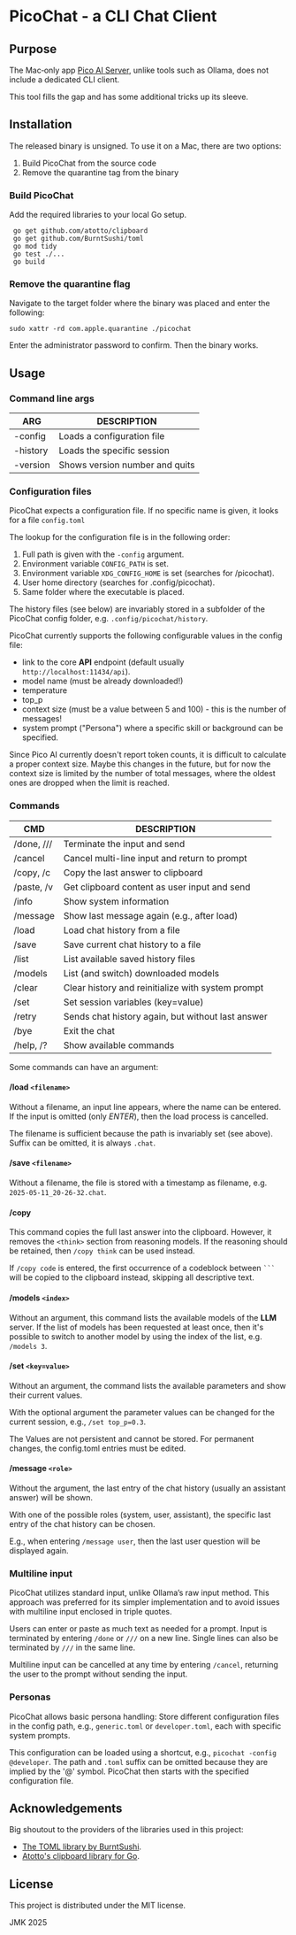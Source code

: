 # PicoChat - a CLI Chat Client

## Purpose
The Mac‑only app [Pico AI Server](https://picogpt.app/), unlike tools such as Ollama, does not include a dedicated CLI client.

This tool fills the gap and has some additional tricks up its sleeve.

## Installation

The released binary is unsigned. To use it on a Mac, there are two options:

 1. Build PicoChat from the source code
 2. Remove the quarantine tag from the binary

### Build PicoChat

 Add the required libraries to your local Go setup.

 ```
  go get github.com/atotto/clipboard
  go get github.com/BurntSushi/toml
  go mod tidy
  go test ./...
  go build
 ```

### Remove the quarantine flag

Navigate to the target folder where the binary was placed and enter the following:

`sudo xattr -rd com.apple.quarantine ./picochat`

Enter the administrator password to confirm. Then the binary works.

## Usage

### Command line args

| ARG      | DESCRIPTION                    |
| -------- | ------------------------------ |
| -config  | Loads a configuration file     |
| -history | Loads the specific session     |
| -version | Shows version number and quits |

### Configuration files

PicoChat expects a configuration file. If no specific name is given, it looks for a file `config.toml`

The lookup for the configuration file is in the following order:

 1. Full path is given with the `-config` argument.
 2. Environment variable `CONFIG_PATH` is set.
 3. Environment variable  `XDG_CONFIG_HOME` is set (searches for /picochat).
 4. User home directory (searches for .config/picochat).
 5. Same folder where the executable is placed.

The history files (see below) are invariably stored in a subfolder of the PicoChat config folder, e.g. `.config/picochat/history`.

PicoChat currently supports the following configurable values in the config file:

 * link to the core **API** endpoint (default usually `http://localhost:11434/api`).
 * model name (must be already downloaded!)
 * temperature
 * top_p
 * context size (must be a value between 5 and 100) - this is the number of messages!
 * system prompt ("Persona") where a specific skill or background can be specified.

Since Pico AI currently doesn't report token counts, it is difficult to calculate a proper context size. Maybe this changes in the future, but for now the context size is limited by the number of total messages, where the oldest ones are dropped when the limit is reached.

### Commands

| CMD        | DESCRIPTION |
| ---------- | ------------------------------------------------- |
| /done, /// | Terminate the input and send |
| /cancel    | Cancel multi-line input and return to prompt |
| /copy, /c  | Copy the last answer to clipboard |
| /paste, /v | Get clipboard content as user input and send |
| /info      | Show system information |
| /message   | Show last message again (e.g., after load) |
| /load      | Load chat history from a file |
| /save      | Save current chat history to a file |
| /list      | List available saved history files |
| /models    | List (and switch) downloaded models |
| /clear     | Clear history and reinitialize with system prompt |
| /set       | Set session variables (key=value) |
| /retry     | Sends chat history again, but without last answer |
| /bye       | Exit the chat |
| /help, /?  | Show available commands |

Some commands can have an argument:

#### /load `<filename>`

Without a filename, an input line appears, where the name can be entered. If the input is omitted (only _ENTER_), then the load process is cancelled.

The filename is sufficient because the path is invariably set (see above). Suffix can be omitted, it is always `.chat`.

#### /save `<filename>`

Without a filename, the file is stored with a timestamp as filename, e.g. `2025-05-11_20-26-32.chat`.


#### /copy

This command copies the full last answer into the clipboard. However, it removes the `<think>` section from reasoning models. If the reasoning should be retained, then `/copy think` can be used instead.

If `/copy code` is entered, the first occurrence of a codeblock between ` ``` ` will be copied to the clipboard instead, skipping all descriptive text.

#### /models `<index>`

Without an argument, this command lists the available models of the **LLM** server. If the list of models has been requested at least once, then it's possible to switch to another model by using the index of the list, e.g. `/models 3`.

#### /set `<key=value>`

Without an argument, the command lists the available parameters and show their current values.

With the optional argument the parameter values can be changed for the current session, e.g., `/set top_p=0.3`.

The Values are not persistent and cannot be stored. For permanent changes, the config.toml entries must be edited.

#### /message `<role>`

Without the argument, the last entry of the chat history (usually an assistant answer) will be shown.

With one of the possible roles (system, user, assistant), the specific last entry of the chat history can be chosen.

E.g., when entering `/message user`, then the last user question will be displayed again.

### Multiline input
PicoChat utilizes standard input, unlike Ollama’s raw input method. This approach was preferred for its simpler implementation and to avoid issues with multiline input enclosed in triple quotes.

Users can enter or paste as much text as needed for a prompt. Input is terminated by entering `/done` or `///` on a new line. Single lines can also be terminated by `///` in the same line.

Multiline input can be cancelled at any time by entering `/cancel`, returning the user to the prompt without sending the input.

### Personas

PicoChat allows basic persona handling: Store different configuration files in the config path, e.g., `generic.toml` or `developer.toml`, each with specific system prompts.

This configuration can be loaded using a shortcut, e.g., `picochat -config @developer`. The path and `.toml` suffix can be omitted because they are implied by the '@' symbol. PicoChat then starts with the specified configuration file.


## Acknowledgements

Big shoutout to the providers of the libraries used in this project:

 * [The TOML library by BurntSushi](https://github.com/BurntSushi/toml).
 * [Atotto's clipboard library for Go](https://github.com/atotto/clipboard).


## License

This project is distributed under the MIT license.

JMK 2025
